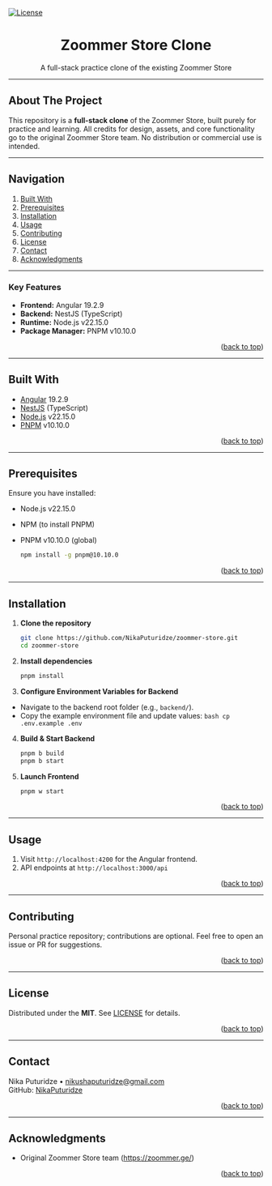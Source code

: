 <a id="readme-top"></a>

[![License](https://img.shields.io/badge/license-MIT-blue)](LICENSE)

<div align="center">
  <h1>Zoommer Store Clone</h1>
  <p>
    A full-stack practice clone of the existing Zoommer Store
  </p>
</div>

---

<a id="about-the-project"></a>

## About The Project

This repository is a **full-stack clone** of the Zoommer Store, built purely for practice and learning. All credits for design, assets, and core functionality go to the original Zoommer Store team. No distribution or commercial use is intended.

---

## Navigation

1. [Built With](#built-with)
2. [Prerequisites](#prerequisites)
3. [Installation](#installation)
4. [Usage](#usage)
5. [Contributing](#contributing)
6. [License](#license)
7. [Contact](#contact)
8. [Acknowledgments](#acknowledgments)

---

### Key Features

- **Frontend:** Angular 19.2.9
- **Backend:** NestJS (TypeScript)
- **Runtime:** Node.js v22.15.0
- **Package Manager:** PNPM v10.10.0

<p align="right">(<a href="#readme-top">back to top</a>)</p>

---

<a id="built-with"></a>

## Built With

- [Angular](https://angular.io/) 19.2.9
- [NestJS](https://nestjs.com/) (TypeScript)
- [Node.js](https://nodejs.org/) v22.15.0
- [PNPM](https://pnpm.io/) v10.10.0

<p align="right">(<a href="#readme-top">back to top</a>)</p>

---

<a id="prerequisites"></a>

## Prerequisites

Ensure you have installed:

- Node.js v22.15.0
- NPM (to install PNPM)
- PNPM v10.10.0 (global)

  ```bash
  npm install -g pnpm@10.10.0
  ```

<p align="right">(<a href="#readme-top">back to top</a>)</p>

---

<a id="installation"></a>

## Installation

1. **Clone the repository**

   ```bash
   git clone https://github.com/NikaPuturidze/zoommer-store.git
   cd zoommer-store
   ```

2. **Install dependencies**

   ```bash
   pnpm install
   ```

3. **Configure Environment Variables for Backend**

- Navigate to the backend root folder (e.g., `backend/`).
- Copy the example environment file and update values: `bash cp .env.example .env `

4. **Build & Start Backend**

   ```bash
   pnpm b build
   pnpm b start
   ```

5. **Launch Frontend**

   ```bash
   pnpm w start
   ```

<p align="right">(<a href="#readme-top">back to top</a>)</p>

---

<a id="usage"></a>

## Usage

1. Visit `http://localhost:4200` for the Angular frontend.
2. API endpoints at `http://localhost:3000/api`

<p align="right">(<a href="#readme-top">back to top</a>)</p>

---

<a id="contributing"></a>

## Contributing

Personal practice repository; contributions are optional. Feel free to open an issue or PR for suggestions.

<p align="right">(<a href="#readme-top">back to top</a>)</p>

---

<a id="license"></a>

## License

Distributed under the **MIT**. See [LICENSE](LICENSE) for details.

<p align="right">(<a href="#readme-top">back to top</a>)</p>

---

<a id="contact"></a>

## Contact

Nika Puturidze • nikushaputuridze@gmail.com  
GitHub: [NikaPuturidze](https://github.com/NikaPuturidze)

<p align="right">(<a href="#readme-top">back to top</a>)</p>

---

<a id="acknowledgments"></a>

## Acknowledgments

- Original Zoommer Store team (https://zoommer.ge/)

<p align="right">(<a href="#readme-top">back to top</a>)</p>
